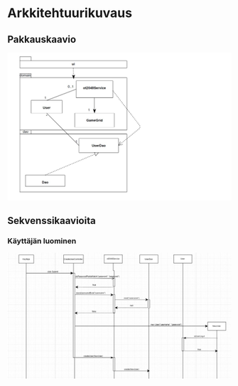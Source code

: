 # Arkkitehtuurikuvaus
## Pakkauskaavio
<img src="https://github.com/lehtoneo/ot-harjoitustyo/blob/master/ot2048/dokumentaatio/kuvia/otPakkausKuva.jpg">

## Sekvenssikaavioita

### Käyttäjän luominen

<img src="https://github.com/lehtoneo/ot-harjoitustyo/blob/master/ot2048/dokumentaatio/kuvia/sekvenssikaavioOhte.jpg">
